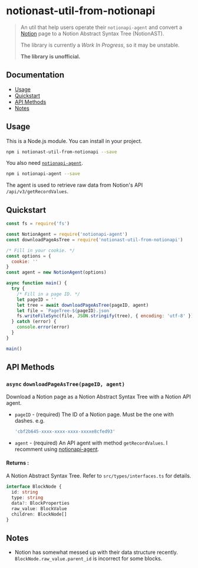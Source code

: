 # notionast-util-from-notionapi

> An util that help users operate their `notionapi-agent` and convert a [Notion](https://www.notion.so) page to a Notion Abstract Syntax Tree (NotionAST).
>
> The library is currently a *Work In Progress*, so it may be unstable.
>
> **The library is unofficial.**

## Documentation

* [Usage](#Usage)
* [Quickstart](#Quickstart)
* [API Methods](#API-Methods)
* [Notes](#Notes)

## Usage

This is a Node.js module. You can install in your project.

```bash
npm i notionast-util-from-notionapi --save
```

You also need [`notionapi-agent`](https://github.com/dragonman225/notionapi-agent).

```bash
npm i notionapi-agent --save
```

The agent is used to retrieve raw data from Notion's API `/api/v3/getRecordValues`.

## Quickstart

```javascript
const fs = require('fs')

const NotionAgent = require('notionapi-agent')
const downloadPageAsTree = require('notionast-util-from-notionapi')

/* Fill in your cookie. */
const options = {
  cookie: ''
}
const agent = new NotionAgent(options)

async function main() {
  try {
    /* Fill in a page ID. */
    let pageID = ''
    let tree = await downloadPageAsTree(pageID, agent)
    let file = `PageTree-${pageID}.json`
    fs.writeFileSync(file, JSON.stringify(tree), { encoding: 'utf-8' })
  } catch (error) {
    console.error(error)
  }
}

main()
```

## API Methods

### `async` `downloadPageAsTree(pageID, agent)`

Download a Notion page as a Notion Abstract Syntax Tree with a Notion API agent.

* `pageID` - (required) The ID of a Notion page. Must be the one with dashes. e.g.

  ```javascript
  'cbf2b645-xxxx-xxxx-xxxx-xxxxe8cfed93'
  ```

* `agent` - (required) An API agent with method `getRecordValues`. I recomment using [notionapi-agent](https://github.com/dragonman225/notionapi-agent).

#### Returns :

A Notion Abstract Syntax Tree. Refer to `src/types/interfaces.ts` for details.

```typescript
interface BlockNode {
  id: string
  type: string
  data?: BlockProperties
  raw_value: BlockValue
  children: BlockNode[]
}
```

## Notes

* Notion has somewhat messed up with their data structure recently. `BlockNode.raw_value.parent_id` is incorrect for some blocks.
